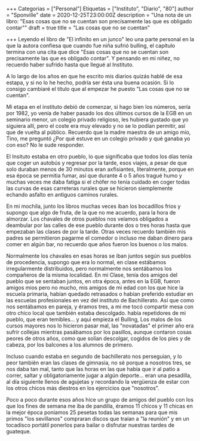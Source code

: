 +++
Categorias = ["Personal"]
Etiquetas = ["Instituto", "Diario", "80"]
author = "Sponville"
date = 2020-12-25T23:00:00Z
description = "Una nota de un libro: \"Esas cosas que no se cuentan son precísamente las que es obligado contar\""
draft = true
title = "Las cosas que no se cuentan"

+++
Leyendo el libro de "El infinito en un junco" leo una parte personal en la que la autora confiesa que cuando fue niña sufrió bulling, el capítulo termina con una cita que dice "Esas cosas que no se cuentan son precisamente las que es obligado contar". Y pensando en mi niñez, no recuerdo haber sufrido hasta que llegué al Instituto. 

A lo largo de los años en que he escrito mis diarios quizás hablé de esa estapa, y si no lo he hecho, podría ser ésta una buena ocasión. Si lo consigo cambiaré el título que al empezar he puesto "Las cosas que no se cuentan".

Mi etapa en el instituto debió de comenzar, si hago bien los números, sería por 1982, yo venía de haber pasado los dos últimos cursos de la EGB en un seminario menor, un colegio privado religioso, les hubiera gustado que yo siguiera allí, pero el coste era muy elevado y no se lo podían permitir, así que de vuelta al público. Recuerdo que la madre maestra de un amigo mío, Tino,  me preguntó ¿Por qué estuve en un colegio privado y qué ganaba yo con eso? No le sude responder.

El Insituto estaba en otro pueblo, lo que significaba que todos los días tenía que coger un autobús y regresar por la tarde, esos viajes, a pesar de que solo duraban menos de 30 minutos eran axfisiantes, literalmente, porque en esa época se permitia fumar, así que durante 4 o 5 años tragué humo y muchas veces me daba fatiga si el chófer no tenia cuidado en coger todas las curvas de esas carreteras rurales que se hicieron siemplemente echando asfalto en antiguos caminos rurales.

En mi mochila, junto los libros muchas veces iban los bocadillos frios y supongo que algo de fruta, de la que no me acuerdo, para la hora de almorzar. Los chavales de otros pueblos nos veíamos obligados a deambular por las calles de ese pueblo durante dos o tres horas hasta que empezaban las clases de por la tarde. Otras veces recuerdo también mis padres se permitieron pagarme el comedor o incluso me daban dinero para comer en algún bar, no recuerdo que años fueron los buenos o los malos.

Normalmente los chavales en esas horas se iban juntos según sus pueblos de procedencia, supongo que era lo normal, en clase estábamos irregularmente distribuidos, pero normalmente nos sentábamos los compañeros de la misma localidad. En mi Clase, tenía dos amigos del pueblo que se sentaban juntos, en otra época, antes en la EGB, fueron amigos mios pero no mucho, mis amigos de mi edad con los que hice la escuela primaria, habían quedado retrasados o habían preferido estudiar en las escuelas profesionales en vez del instituto de Bachillerato. Así que como nos sentábamos en pareja, y éramos tres, a mi me tocó compartir mesa con otro chico local que también estaba descolgado. había repetidores de mi pueblo, que eran temibles... y aqui empieza el Bulling, Los malos de los cursos mayores nos lo hicieron pasar mal, las "novatadas" el primer año era sufrir collejas mientras pasábamos por los pasillos, aunque contaron cosas peores de otros años, como que solían descolgar, cogidos de los pies y de cabeza, por los balcones a los alumnos de primero.

Incluso cuando estaba en segundo de bachillerato nos perseguian, y lo peor también eran las clases de gimnasia, no sé porque a nosotros tres, se nos daba tan mal, tanto que las horas en las que había que ir al patio a correr, saltar y obligatoriamente jugar a algún deporte... eran una pesadilla, al día siguiente llenos de agujetas y recordando la vergüenza de estar con los otros chicos más diestros en los ejercicios que "nosotros".

Poco a poco durante esos años hice un grupo de amigos del pueblo con los que los fines de semana me iba de pandilla, éramos 11 chicos y 11 chicas en la mejor época poniamos 25 pesetas todas las semanas para que mis primos "los sevillanos" compraran discos que traían a "la reunión" y en un tocadisco portátil ponerlos para bailar o disfrutar nuestras tardes de guateque.